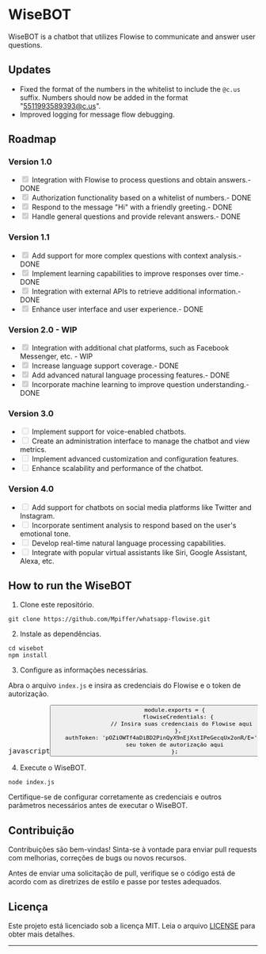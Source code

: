 <html>
<body>
<div><h1>WiseBOT</h1></div>
<div><p>WiseBOT is a chatbot that utilizes Flowise to communicate and answer user questions.</p></div>
<div><h2>Updates</h2></div>
<div><ul><li>Fixed the format of the numbers in the whitelist to include the <code>@c.us</code> suffix. Numbers should now be added in the format "<a href="mailto:5511993589393@c.us" target="_new">5511993589393@c.us</a>".</li><li>Improved logging for message flow debugging.</li></ul></div>
<div><h2>Roadmap</h2></div>
<div><h3>Version 1.0</h3></div>
<div><ul class="contains-task-list"><li class="task-list-item"><input type="checkbox" disabled="" checked=""> Integration with Flowise to process questions and obtain answers.- DONE</li><li class="task-list-item"><input type="checkbox" disabled="" checked=""> Authorization functionality based on a whitelist of numbers.- DONE</li><li class="task-list-item"><input type="checkbox" disabled="" checked=""> Respond to the message "Hi" with a friendly greeting.- DONE</li><li class="task-list-item"><input type="checkbox" disabled="" checked=""> Handle general questions and provide relevant answers.- DONE</li></ul></div>
<div><h3>Version 1.1</h3></div>
<div><ul class="contains-task-list"><li class="task-list-item"><input type="checkbox" disabled="" checked=""> Add support for more complex questions with context analysis.- DONE</li><li class="task-list-item"><input type="checkbox" disabled="" checked=""> Implement learning capabilities to improve responses over time.- DONE</li><li class="task-list-item"><input type="checkbox" disabled="" checked=""> Integration with external APIs to retrieve additional information.- DONE</li><li class="task-list-item"><input type="checkbox" disabled="" checked=""> Enhance user interface and user experience.- DONE</li></ul></div>
<div><h3>Version 2.0 - WIP</h3></div> 
<div><ul class="contains-task-list"><li class="task-list-item"><input type="checkbox" disabled="" checked=""> Integration with additional chat platforms, such as Facebook Messenger, etc. - WIP</li><li class="task-list-item"><input type="checkbox" disabled="" checked=""> Increase language support coverage.- DONE</li><li class="task-list-item"><input type="checkbox" disabled="" checked=""> Add advanced natural language processing features.- DONE</li><li class="task-list-item"><input type="checkbox" disabled="" checked=""> Incorporate machine learning to improve question understanding.- DONE</li></ul></div>
<div><h3>Version 3.0</h3></div>
<div><ul class="contains-task-list"><li class="task-list-item"><input type="checkbox" disabled=""> Implement support for voice-enabled chatbots.</li><li class="task-list-item"><input type="checkbox" disabled=""> Create an administration interface to manage the chatbot and view metrics.</li><li class="task-list-item"><input type="checkbox" disabled=""> Implement advanced customization and configuration features.</li><li class="task-list-item"><input type="checkbox" disabled=""> Enhance scalability and performance of the chatbot.</li></ul></div>
<div><h3>Version 4.0</h3></div>
<div><ul class="contains-task-list"><li class="task-list-item"><input type="checkbox" disabled=""> Add support for chatbots on social media platforms like Twitter and Instagram.</li><li class="task-list-item"><input type="checkbox" disabled=""> Incorporate sentiment analysis to respond based on the user's emotional tone.</li><li class="task-list-item"><input type="checkbox" disabled=""> Develop real-time natural language processing capabilities.</li><li class="task-list-item"><input type="checkbox" disabled=""> Integrate with popular virtual assistants like Siri, Google Assistant, Alexa, etc.</li></ul></div>
<div><h2>How to run the WiseBOT</h2></div>
<div><ol><li>Clone este repositório.</li></ol></div>
<div><pre><div class="bg-black rounded-md mb-4"><div class="p-4 overflow-y-auto print:overflow-visible"><code class="!whitespace-pre hljs language-shell">git clone https://github.com/Mpiffer/whatsapp-flowise.git
</code></div></div></pre></div>
<div><ol start="2"><li>Instale as dependências.</li></ol></div>
<div><pre><div class="bg-black rounded-md mb-4"><div class="p-4 overflow-y-auto print:overflow-visible"><code class="!whitespace-pre hljs language-shell">cd wisebot
npm install
</code></div></div></pre></div>
<div><ol start="3"><li>Configure as informações necessárias.</li></ol></div>
<div><p>Abra o arquivo <code>index.js</code> e insira as credenciais do Flowise e o token de autorização.</p></div>
<div><pre><div class="bg-black rounded-md mb-4"><div class="flex items-center relative text-gray-200 bg-gray-800 px-4 py-2 text-xs font-sans justify-between rounded-t-md"><span>javascript</span><button class="flex ml-auto gap-2"><div class="p-4 overflow-y-auto print:overflow-visible"><code class="!whitespace-pre hljs language-javascript"><span class="hljs-variable language_">module</span>.<span class="hljs-property">exports</span> = {
  <span class="hljs-attr">flowiseCredentials</span>: {
    <span class="hljs-comment">// Insira suas credenciais do Flowise aqui</span>
  },
  <span class="hljs-attr">authToken</span>: <span class="hljs-string">'pOZiOWTf4aDiBD2PinQyX9nEjXstIPeGecqUx2onR/E='</span> <span class="hljs-comment">// Insira seu token de autorização aqui</span>
};
</code></div></div></pre></div>
<div><ol start="4"><li>Execute o WiseBOT.</li></ol></div>
<div><pre><div class="bg-black rounded-md mb-4"><div class="p-4 overflow-y-auto print:overflow-visible"><code class="!whitespace-pre hljs language-shell">node index.js
</code></div></div></pre></div>
<div><p>Certifique-se de configurar corretamente as credenciais e outros parâmetros necessários antes de executar o WiseBOT.</p></div>
<div><h2>Contribuição</h2></div>
<div><p>Contribuições são bem-vindas! Sinta-se à vontade para enviar pull requests com melhorias, correções de bugs ou novos recursos.</p></div>
<div><p>Antes de enviar uma solicitação de pull, verifique se o código está de acordo com as diretrizes de estilo e passe por testes adequados.</p></div>
<div><h2>Licença</h2></div>
<div><p>Este projeto está licenciado sob a licença MIT. Leia o arquivo <a href="LICENSE" target="_new">LICENSE</a> para obter mais detalhes.</p></div>
<div><hr></div>

</body>
</html>
